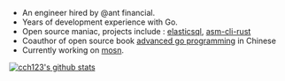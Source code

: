 * An engineer hired by @ant financial. 
* Years of development experience with Go.
* Open source maniac, projects include : [elasticsql](http://github.com/cch123/elasticsql), [asm-cli-rust](http://github.com/cch123/asm-cli-rust)
* Coauthor of open source book [advanced go programming](https://github.com/chai2010/advanced-go-programming-book) in Chinese
* Currently working on [mosn](http://github.com/mosn/mosn).

[![cch123's github stats](https://github-readme-stats.vercel.app/api?username=cch123)](https://github.com/cch123)
